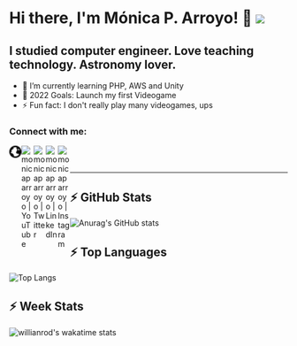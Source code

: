 # Hi there, I'm Mónica P. Arroyo! 👋 ![](https://komarev.com/ghpvc/?username=monicaparroyo&color=grey)

## I studied computer engineer. Love teaching technology. Astronomy lover.

- 🌱 I’m currently learning PHP, AWS and Unity
- 🥅 2022 Goals: Launch my first Videogame
- ⚡ Fun fact: I don't really play many videogames, ups

### Connect with me:

[<img align="left" alt="webpage" width="22px" src="https://raw.githubusercontent.com/iconic/open-iconic/master/svg/globe.svg" />][website]
[<img align="left" alt="monicaparroyo | YouTube" width="22px" src="https://cdn.jsdelivr.net/npm/simple-icons@v3/icons/youtube.svg" />][youtube]
[<img align="left" alt="monicaparroyo | Twitter" width="22px" src="https://cdn.jsdelivr.net/npm/simple-icons@v3/icons/twitter.svg" />][twitter]
[<img align="left" alt="monicaparroyo | LinkedIn" width="22px" src="https://cdn.jsdelivr.net/npm/simple-icons@v3/icons/linkedin.svg" />][linkedin]
[<img align="left" alt="monicaparroyo | Instagram" width="22px" src="https://cdn.jsdelivr.net/npm/simple-icons@v3/icons/instagram.svg" />][instagram]

<br />
<br />

---

## :zap: GitHub Stats

![Anurag's GitHub stats](https://github-readme-stats.vercel.app/api?username=monicaparroyo&include_all_commits=true&count_private=true&show_icons=true&theme=tokyonight)

## :zap: Top Languages

![Top Langs](https://github-readme-stats.vercel.app/api/top-langs/?username=monicaparroyo&hide=css,scss&layout=compact&theme=tokyonight)

## :zap: Week Stats

![willianrod's wakatime stats](https://github-readme-stats.vercel.app/api/wakatime?username=monicaparroyo)

[website]: https://monicaparroyo.github.io/
[twitter]: https://twitter.com/MonicaPArroyo
[youtube]: https://www.youtube.com/channel/UCMhkX7dVobqsVXptSj4ELUw
[instagram]: https://www.instagram.com/monicaparroyo/
[linkedin]: https://www.linkedin.com/in/monicaparroyo/
